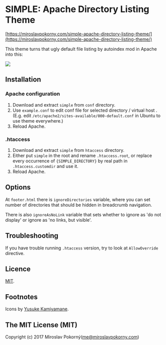 SIMPLE: Apache Directory Listing Theme
======================================

[https://miroslavpokorny.com/simple-apache-directory-listing-theme/](https://miroslavpokorny.com/simple-apache-directory-listing-theme/)

This theme turns that ugly default file listing by autoindex mod in Apache into this:

![](https://fuchcz.github.io/simple-apache-directory-listing-theme/images/simple-screenshot.jpg)

## Installation ##

### Apache configuration ###

1. Download and extract `simple` from `conf` directory.
2. Use `example.conf` to edit conf file for selected directory / virtual host . (E.g. edit `/etc/apache2/sites-available/000-default.conf` in Ubuntu to use theme everywhere.)
3. Reload Apache.

### .htaccess ###

1. Download and extract `simple` from `htaccess` directory.
2. Either put `simple` in the root and rename `.htaccess.root`, or replace every occurrence of `{SIMPLE_DIRECTORY}` by real path in `.htaccess.customdir` and use it.
3. Reload Apache. 

## Options ##

At `footer.html` there is `ignoreDirectories` variable, where you can set number of directories that should be hidden in breadcrumb navigation.

There is also `ignoreAsNoLink` variable that sets whether to ignore as 'do not display' or ignore as 'no links, but visible'.

## Troubleshooting ##

If you have trouble running `.htaccess` version, try to look at `AllowOverride` directive. 

## Licence ##

[MIT](https://opensource.org/licenses/MIT).

## Footnotes ##

Icons by [Yusuke Kamiyamane](http://p.yusukekamiyamane.com).

## The MIT License (MIT)

Copyright (c) 2017 Miroslav Pokorný(me@miroslavpokorny.com)